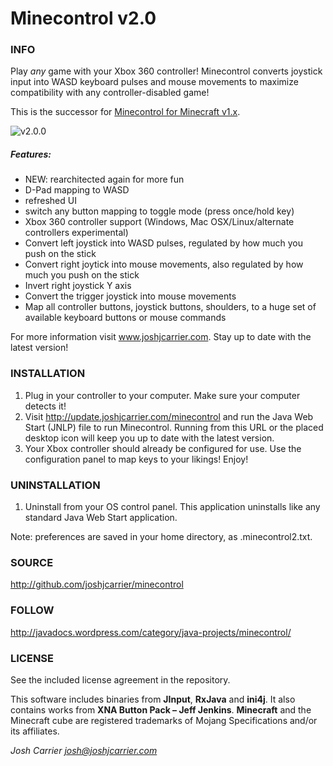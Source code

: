Minecontrol v2.0
========================================

### INFO
Play *any* game with your Xbox 360 controller! Minecontrol converts joystick input into WASD keyboard pulses and mouse movements to maximize compatibility with any controller-disabled game!

This is the successor for [Minecontrol for Minecraft v1.x](https://bitbucket.org/joshjcarrier/minecontrol-for-minecraft).

![v2.0.0](http://javadocs.files.wordpress.com/2013/03/minecontrol2.png)

##### Features:
* NEW: rearchitected again for more fun
* D-Pad mapping to WASD
* refreshed UI
* switch any button mapping to toggle mode (press once/hold key)
* Xbox 360 controller support (Windows, Mac OSX/Linux/alternate controllers experimental)
* Convert left joystick into WASD pulses, regulated by how much you push on the stick
* Convert right joytick into mouse movements, also regulated by how much you push on the stick
* Invert right joystick Y axis
* Convert the trigger joystick into mouse movements
* Map all controller buttons, joystick buttons, shoulders, to a huge set of available keyboard buttons or mouse commands

For more information visit www.joshjcarrier.com. Stay up to date with the latest version!

### INSTALLATION
1. Plug in your controller to your computer. Make sure your computer detects it!
2. Visit http://update.joshjcarrier.com/minecontrol and run the Java Web Start (JNLP) file to run Minecontrol. Running from this URL or the placed desktop icon will keep you up to date with the latest version.
3. Your Xbox controller should already be configured for use. Use the configuration panel to map keys to your likings!
Enjoy!

### UNINSTALLATION
1. Uninstall from your OS control panel. This application uninstalls like any standard Java Web Start application.

Note: preferences are saved in your home directory, as .minecontrol2.txt.

### SOURCE
http://github.com/joshjcarrier/minecontrol

### FOLLOW
http://javadocs.wordpress.com/category/java-projects/minecontrol/

### LICENSE
See the included license agreement in the repository. 

This software includes binaries from **JInput**, **RxJava** and **ini4j**. 
It also contains works from **XNA Button Pack – Jeff Jenkins**.
**Minecraft** and the Minecraft cube are registered trademarks of Mojang Specifications and/or its affiliates.

*Josh Carrier <josh@joshjcarrier.com>*
